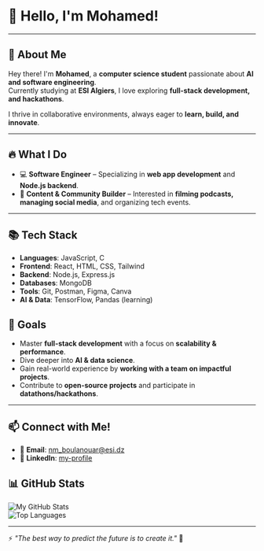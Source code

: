 # 👋 Hello, I'm Mohamed!  

---

## 🚀 About Me  
Hey there! I'm **Mohamed**, a **computer science student** passionate about **AI and software engineering**.  
Currently studying at **ESI Algiers**, I love exploring **full-stack development, and hackathons**.  

I thrive in collaborative environments, always eager to **learn, build, and innovate**.  

---

## 🔥 What I Do  

- 💻 **Software Engineer** – Specializing in **web app development** and **Node.js backend**.  
- 🎥 **Content & Community Builder** – Interested in **filming podcasts, managing social media**, and organizing tech events.  

---

## 📚 Tech Stack  
- **Languages**: JavaScript, C   
- **Frontend**: React, HTML, CSS, Tailwind  
- **Backend**: Node.js, Express.js  
- **Databases**: MongoDB 
- **Tools**: Git, Postman, Figma, Canva
- **AI & Data**: TensorFlow, Pandas (learning)   

## 🎯 Goals 
- Master **full-stack development** with a focus on **scalability & performance**.  
- Dive deeper into **AI & data science**.  
- Gain real-world experience by **working with a team on impactful projects**.  
- Contribute to **open-source projects** and participate in **datathons/hackathons**.  

---

## 📫 Connect with Me!  
- 📧 **Email**: nm_boulanouar@esi.dz
- 💼 **LinkedIn**: [my-profile](https://www.linkedin.com/in/boulanouar-mohamedlamine-1996bb315/)


## 📊 GitHub Stats  
![My GitHub Stats](https://github-readme-stats.vercel.app/api?username=yourusername&show_icons=true&theme=radical)  
![Top Languages](https://github-readme-stats.vercel.app/api/top-langs/?username=yourusername&layout=compact&theme=radical)  

---

⚡ *"The best way to predict the future is to create it."* 🚀  
